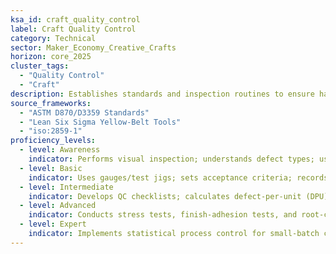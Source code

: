 ```yaml
---
ksa_id: craft_quality_control
label: Craft Quality Control
category: Technical
sector: Maker_Economy_Creative_Crafts
horizon: core_2025
cluster_tags:
  - "Quality Control"
  - "Craft"
description: Establishes standards and inspection routines to ensure handmade or digitally fabricated items meet durability, safety, and aesthetic specifications.
source_frameworks:
  - "ASTM D870/D3359 Standards"
  - "Lean Six Sigma Yellow-Belt Tools"
  - "iso:2859-1"
proficiency_levels:
  - level: Awareness
    indicator: Performs visual inspection; understands defect types; uses go/no-go gauges; measures basic dimensions.
  - level: Basic
    indicator: Uses gauges/test jigs; sets acceptance criteria; records defect log; reworks minor issues.
  - level: Intermediate
    indicator: Develops QC checklists; calculates defect-per-unit (DPU); applies 5 S workspace; tracks reject rates for improvement.
  - level: Advanced
    indicator: Conducts stress tests, finish-adhesion tests, and root-cause analysis.
  - level: Expert
    indicator: Implements statistical process control for small-batch crafts; audits suppliers; mentors makers on quality mindset.
---
```

